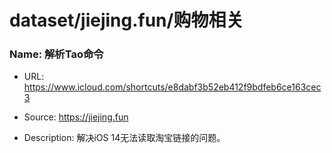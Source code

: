 # dataset/jiejing.fun/购物相关

### Name: 解析Tao命令

- URL: https://www.icloud.com/shortcuts/e8dabf3b52eb412f9bdfeb6ce163cec3

- Source: https://jiejing.fun

- Description: 解决iOS 14无法读取淘宝链接的问题。

